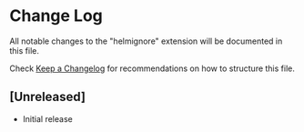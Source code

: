 # Change Log
All notable changes to the "helmignore" extension will be documented in this file.

Check [Keep a Changelog](http://keepachangelog.com/) for recommendations on how to structure this file.

## [Unreleased]
- Initial release